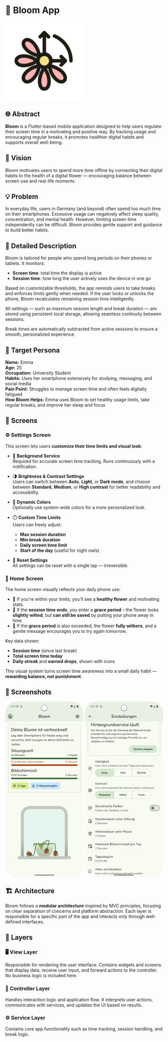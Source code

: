 # 📱 Bloom App 
<img src="assets/icon/icon.png" alt="Home Screen" width="250"/>

## 🌐 Abstract

**Bloom** is a Flutter-based mobile application designed to help users regulate their screen time in a motivating and positive way. By tracking usage and encouraging regular breaks, it promotes healthier digital habits and supports overall well-being.

## 🧭 Vision

Bloom motivates users to spend more time offline by connecting their digital habits to the health of a digital flower — encouraging balance between screen use and real-life moments.

## 💡 Problem

In everyday life, users in Germany (and beyond) often spend too much time on their smartphones. Excessive usage can negatively affect sleep quality, concentration, and mental health. However, limiting screen time independently can be difficult. Bloom provides gentle support and guidance to build better habits.

## 📖 Detailed Description

Bloom is tailored for people who spend long periods on their phones or tablets. It monitors:

- **Screen time**: total time the display is active
- **Session time**: how long the user actively uses the device in one go

Based on customizable thresholds, the app reminds users to take breaks and enforces limits gently when needed. If the user locks or unlocks the phone, Bloom recalculates remaining session time intelligently.

All settings — such as maximum session length and break duration — are stored using persistent local storage, allowing seamless continuity between sessions.

Break times are automatically subtracted from active sessions to ensure a smooth, personalized experience.

## 👤 Target Persona

**Name:** Emma  
**Age:** 25  
**Occupation:** University Student  
**Habits:** Uses her smartphone extensively for studying, messaging, and social media  
**Pain Point:** Struggles to manage screen time and often feels digitally fatigued  
**How Bloom Helps:** Emma uses Bloom to set healthy usage limits, take regular breaks, and improve her sleep and focus

## 📱 Screens

### ⚙️ Settings Screen

This screen lets users **customize their time limits and visual look**:

- 🔋 **Background Service**  
  Required for accurate screen time tracking. Runs continuously with a notification.

- 🌗 **Brightness & Contrast Settings**  
  Users can switch between **Auto**, **Light**, or **Dark mode**, and choose between **Standard**, **Medium**, or **High contrast** for better readability and accessibility.

- 🎨 **Dynamic Colors**  
  Optionally use system-wide colors for a more personalized look.

- ⏱️ **Custom Time Limits**  
  Users can freely adjust:
  - **Max session duration**
  - **Min break duration**
  - **Daily screen time limit**
  - **Start of the day** (useful for night owls)

- 🔄 **Reset Settings**  
  All settings can be reset with a single tap — irreversible.


### 🌼 Home Screen

The home screen visually reflects your daily phone use:

- 🌱 If you're within your limits, you’ll see a **healthy flower** and motivating stats.
- 🌾 If the **session time ends**, you enter a **grace period** – the flower looks **slightly wilted**, but **can still be saved** by putting your phone away in time.
- 🥀 If the **grace period** is also exceeded, the flower **fully withers**, and a gentle message encourages you to try again tomorrow.

Key data shown:
- **Session time** (since last break)
- **Total screen time today**
- **Daily streak** and **earned drops**, shown with icons

This visual system turns screen time awareness into a small daily habit — **rewarding balance, not punishment**.

## 📸 Screenshots
<div style="display: flex; gap: 5px;">
  <img src="assets/screenshots/home_screen.png" alt="Home Screen" width="250"/>
  <img src="assets/screenshots/settings_screen.png" alt="Swipe Screen" width="250"/>
</div>


## 🏗 **Architecture**

Bloom follows a **modular architecture** inspired by MVC principles, focusing on clear separation of concerns and platform abstraction. Each layer is responsible for a specific part of the app and interacts only through well-defined interfaces.

## 🧱 **Layers**

### 🖥️ **View Layer**  
Responsible for rendering the user interface. Contains widgets and screens that display data, receive user input, and forward actions to the controller. No business logic is included here.

### 🧩 **Controller Layer**  
Handles interaction logic and application flow. It interprets user actions, communicates with services, and updates the UI based on results.

### ⚙️ **Service Layer**  
Contains core app functionality such as time tracking, session handling, and break logic.


